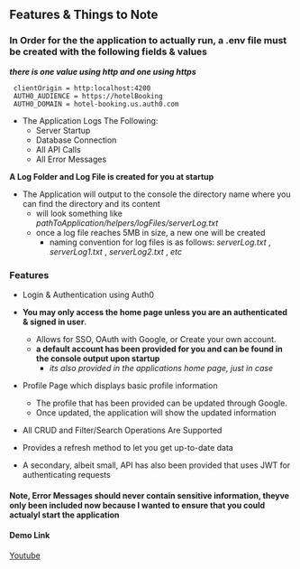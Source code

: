 ## Features & Things to Note

### In Order for the the application to actually run, a .env file **must** be created with the following fields & values

**_there is one value using http and one using https_**

```
 clientOrigin = http:localhost:4200
 AUTH0_AUDIENCE = https://hotelBooking
 AUTH0_DOMAIN = hotel-booking.us.auth0.com
```

- The Application Logs The Following:
  - Server Startup
  - Database Connection
  - All API Calls
  - All Error Messages

**A Log Folder and Log File is created for you at startup**

- The Application will output to the console the directory name where you can find the directory and its content
  - will look something like _pathToApplication/helpers/logFiles/serverLog.txt_
  - once a log file reaches 5MB in size, a new one will be created
    - naming convention for log files is as follows: _serverLog.txt_ , _serverLog1.txt_ , _serverLog2.txt_ , _etc_

### Features

- Login & Authentication using Auth0
- **You may only access the home page unless you are an authenticated & signed in user**.

  - Allows for SSO, OAuth with Google, or Create your own account.
  - **a default account has been provided for you and can be found in the console output upon startup**
    - _its also provided in the applications home page, just in case_

- Profile Page which displays basic profile information

  - The profile that has been provided can be updated through Google.
  - Once updated, the application will show the updated information

- All CRUD and Filter/Search Operations Are Supported
- Provides a refresh method to let you get up-to-date data

- A secondary, albeit small, API has also been provided that uses JWT for authenticating requests

#### Note, Error Messages should never contain sensitive information, theyve only been included now because I wanted to ensure that you could actualyl start the application

#### Demo Link

[Youtube](https://youtu.be/A1X-DrUTJQc)

